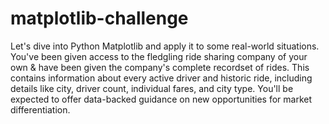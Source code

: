 # matplotlib-challenge
Let's dive into Python Matplotlib and apply it to some real-world situations. You've been given access to the fledgling ride sharing company of your own &amp; have been given the company's complete recordset of rides. This contains information about every active driver and historic ride, including details like city, driver count, individual fares, and city type. You'll be expected to offer data-backed guidance on new opportunities for market differentiation.

